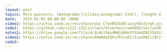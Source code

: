 ```yaml
---
layout: post
topics: More pointers; [Autograder](slides/autograder.html), [length of arg](https://github.com/cs221-s23/inclass/blob/main/week02/section01/len.c)
date:   2023-02-02 08:00:00 -0800
video1: https://usfca.zoom.us/rec/share/sGx_CfanRCO1dEluajyh6CdjYqk-pjuOfJJnmn9O83ny9sjmBnMu3wFGfcNDGAni.rTPPgbhLbKrZPPvw
code1:  https://github.com/cs221-s23/inclass/blob/main/week02/section01/len.c
notes2: https://drive.google.com/file/d/1LHLY5mu4NWjGR4nIYSXoUZ6CV5bILR_U/view?usp=share_link
video2: https://usfca.zoom.us/rec/share/H4mHAqfQFufPoluDlrIiwsRWIi29FztMliGInIayoWOOrQcolm6TGHFkBVxKUsXz.MyydyYMemqADEqTk 
code2:  
---
```

